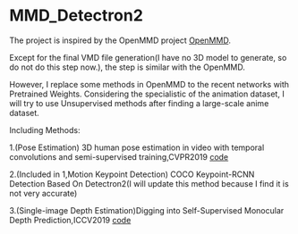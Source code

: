 # MMD_Detectron2

The project is inspired by the OpenMMD project [OpenMMD](https://github.com/peterljq/OpenMMD).

Except for the final VMD file generation(I have no 3D model to generate, so do not do this step now.), the step is similar with the OpenMMD.

However, I replace some methods in OpenMMD to the recent networks with Pretrained Weights. Considering the specialistic of the animation dataset, I will try to use Unsupervised methods after finding a large-scale anime dataset.

Including Methods:

1.(Pose Estimation) 3D human pose estimation in video with temporal convolutions and semi-supervised training,CVPR2019    [code](https://github.com/facebookresearch/VideoPose3D)

2.(Included in 1,Motion Keypoint Detection) COCO Keypoint-RCNN Detection Based On Detectron2(I will update this method because I find it is not very accurate)

3.(Single-image Depth Estimation)Digging into Self-Supervised Monocular Depth Prediction,ICCV2019   [code](https://github.com/nianticlabs/monodepth2/)
   
